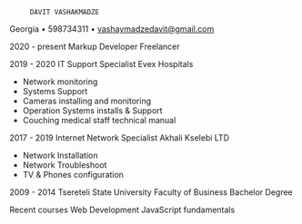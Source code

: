          DAVIT VASHAKMADZE
Georgia • 598734311 • vashaymadzedavit@gmail.com

2020 - present Markup Developer
Freelancer


2019 - 2020 IT Support Specialist
Evex Hospitals
- Network monitoring
- Systems Support
- Cameras installing and monitoring
- Operation Systems installs & Support
- Couching medical staff technical manual


2017 - 2019 Internet Network Specialist
Akhali Kselebi LTD
- Network Installation
- Network Troubleshoot
- TV & Phones configuration


2009 - 2014 Tsereteli State University
Faculty of Business
Bachelor Degree


Recent courses
Web Development
JavaScript fundamentals
